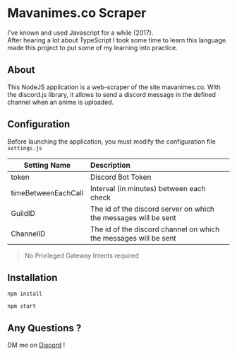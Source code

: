 # Mavanimes.co Scraper

I've known and used Javascript for a while (2017). <br>
After hearing a lot about TypeScript I took some time to learn this language.<br>
made this project to put some of my learning into practice.

## About
This NodeJS application is a web-scraper of the site mavanimes.co.
With the discord.js library, it allows to send a discord message in the defined channel when an anime is uploaded.

## Configuration
Before launching the application, you must modify the configuration file `settings.js`

| Setting Name        | Description                                                      |
|---------------------|:-----------------------------------------------------------------|
| token               | Discord Bot Token                                                |
| timeBetweenEachCall | Interval (in minutes) between each check                         |
| GuildID             | The id of the discord server on which the messages will be sent  |
| ChannelID           | The id of the discord channel on which the messages will be sent |
> No Privileged Gateway Intents required


## Installation
```shell
npm install
```
```shell
npm start
```

## Any Questions ?
DM me on [Discord](https://discord.com/users/429652389256232962) !